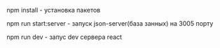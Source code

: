npm install - установка пакетов

npm run start:server - запуск json-server(база занных) на 3005 порту

npm run dev - запус dev сервера react
